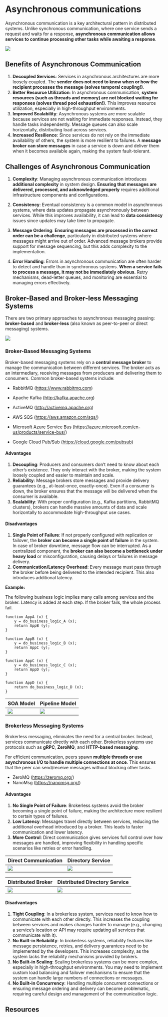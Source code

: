 # Asynchronous communications

Asynchronous communication is a key architectural pattern in distributed systems. Unlike synchronous communication, where one service sends a request and waits for a response, **asynchronous communication allows services to continue processing other tasks while awaiting a response**. 

![](images/communication-styles.webp)

## Benefits of Asynchronous Communication


1. **Decoupled Services**:
   Services in asynchronous architectures are more loosely coupled. The **sender does not need to know when or how the recipient processes the message (solves temporal coupling!)**. 
2. **Better Resource Utilization**:
   In asynchronous communication, **system resources (such as threads and memory) are not blocked waiting for responses (solves thread pool exhaustion!)**. This improves resource utilization, especially in high-throughput environments.
3. **Improved Scalability**:
   Asynchronous systems are more scalable because services are not waiting for immediate responses. Instead, they handle tasks independently. Message queues can also scale horizontally, distributing load across services.
4. **Increased Resilience**:
   Since services do not rely on the immediate availability of others, the system is more resilient to failures. A **message broker can store messages** in case a service is down and deliver them when it becomes available again, making the system fault-tolerant.


## Challenges of Asynchronous Communication

1. **Complexity**:
   Managing asynchronous communication introduces **additional complexity** in system design. **Ensuring that messages are delivered, processed, and acknowledged properly** requires additional infrastructure components and configurations.

2. **Consistency**:
   Eventual consistency is a common model in asynchronous systems, where data updates propagate asynchronously between services. While this improves availability, it can lead to **data consistency** issues since updates may take time to propagate.

3. **Message Ordering**:
   **Ensuring messages are processed in the correct order can be a challenge**, particularly in distributed systems where messages might arrive out of order. Advanced message brokers provide support for message sequencing, but this adds complexity to the implementation.

4. **Error Handling**:
   Errors in asynchronous communication are often harder to detect and handle than in synchronous systems. **When a service fails to process a message, it may not be immediately obvious**. Retry mechanisms, dead-letter queues, and monitoring are essential to managing errors effectively.


## Broker-Based and Broker-less Messaging Systems

There are two primary approaches to asynchronous messaging passing: **broker-based** and **broker-less** (also known as peer-to-peer or direct messaging) systems.

![](images/brokerless-architecture.webp)

### Broker-Based Messaging Systems

Broker-based messaging systems rely on a **central message broker** to manage the communication between different services. The broker acts as an intermediary, receiving messages from producers and delivering them to consumers. Common broker-based systems include:

* RabbitMQ (https://www.rabbitmq.com)
* Apache Kafka (http://kafka.apache.org)
* ActiveMQ (http://activemq.apache.org)

* AWS SQS (https://aws.amazon.com/sqs/)
* Microsoft Azure Service Bus (https://azure.microsoft.com/en-us/products/service-bus/)
* Google Cloud Pub/Sub (https://cloud.google.com/pubsub)

#### Advantages
1. **Decoupling**: Producers and consumers don’t need to know about each other’s existence. They only interact with the broker, making the system loosely coupled and easier to maintain and scale.
2. **Reliability**: Message brokers store messages and provide delivery guarantees (e.g., at-least-once, exactly-once). Even if a consumer is down, the broker ensures that the message will be delivered when the consumer is available.
3. **Scalability**: With proper configuration (e.g., Kafka partitions, RabbitMQ clusters), brokers can handle massive amounts of data and scale horizontally to accommodate high-throughput use cases.

#### Disadvantages
1. **Single Point of Failure**: If not properly configured with replication or failover, the **broker can become a single point of failure** in the system. In case of broker downtime, message flow can be interrupted. As a centralized component, the **broker can also become a bottleneck under heavy load** or misconfiguration, causing delays or failures in message delivery.
2. **Communication/Latency Overhead**: Every message must pass through the broker before being delivered to the intended recipient. This also introduces additional latency.

**Example:**

The following business logic implies many calls among services and the broker. Latency is added at each step. If the broker fails, the whole process fail.


```text
function AppA (x) {
    y = do_business_logic_A (x);
    return AppB (y);
}

function AppB (x) {
    y = do_business_logic_B (x);
    return AppC (y);
}

function AppC (x) {
    y = do_business_logic_C (x);
    return AppD (y);
}

function AppD (x) {
    return do_business_logic_D (x);
}
```

| SOA Model                       | Pipeline Model                  |
|---------------------------------|---------------------------------|
| ![](images/broker-classic.webp) | ![](images/broker-pipeline.webp) |


### Brokerless Messaging Systems

Brokerless messaging, eliminates the need for a central broker. Instead, services communicate directly with each other. Brokerless systems use protocols such as **gRPC**, **ZeroMQ**, and **HTTP-based messaging**. 

For efficient communication, peers spawn **multiple threads or use asynchronous I/O to handle multiple connections at once**. This ensures that the peer can send/receive messages without blocking other tasks.

* ZeroMQ (https://zeromq.org/)
* NanoMsg (https://nanomsg.org/)

#### Advantages
1. **No Single Point of Failure**: Brokerless systems avoid the broker becoming a single point of failure, making the architecture more resilient to certain types of failures.
2. **Low Latency**: Messages travel directly between services, reducing the additional overhead introduced by a broker. This leads to faster communication and lower latency.
3. **More Control**: Direct communication gives services full control over how messages are handled, improving flexibility in handling specific scenarios like retries or error handling.

| Direct Communication            | Directory Service                |
|---------------------------------|----------------------------------|
| ![](images/broker-nobroker.webp) | ![](images/broker-directory.webp) |

| Distributed Broker                        | Distributed Directory Service                |
|-------------------------------------------|----------------------------------------------|
| ![](images/broker-distributed-broker.webp) | ![](images/broker-distributed-directory.webp) |



#### Disadvantages
1. **Tight Coupling**: In a brokerless system, services need to know how to communicate with each other directly. This increases the coupling between services and makes changes harder to manage (e.g., changing a service’s location or API may require updating all services that communicate with it).
2. **No Built-in Reliability**: In brokerless systems, reliability features like message persistence, retries, and delivery guarantees need to be implemented by the developers. This increases complexity, as the system lacks the reliability mechanisms provided by brokers.
3. **No Built-in Scaling**: Scaling brokerless systems can be more complex, especially in high-throughput environments. You may need to implement custom load balancing and failover mechanisms to ensure that the system can handle large numbers of connections or messages.
4. **No Built-in Concurrency**: Handling multiple concurrent connections or ensuring message ordering and delivery can become problematic, requiring careful design and management of the communication logic.


## Resources

